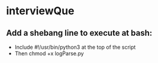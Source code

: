 # interviewQue

## Add a shebang line to execute at bash:
* Include #!/usr/bin/python3 at the top of the script
* Then chmod +x logParse.py
